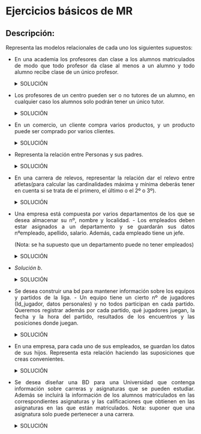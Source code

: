 <div align="justify">

# Ejercicios básicos de MR

## Descripción:

Representa las modelos relacionales de cada uno los siguientes supuestos:

- En una academia los profesores dan clase a los alumnos matriculados de modo que todo profesor da clase al menos a un alumno y todo alumno recibe clase de un único profesor.

  <details>
        <summary>SOLUCIÓN</summary>
    </br>
    <img src="img/Ejercicio1.drawio.png">
    </br>

  </details>
  
 

- Los profesores de un centro pueden ser o no tutores de un alumno, en cualquier caso los alumnos solo podrán tener un único tutor.

  <details>
      <summary>SOLUCIÓN</summary>
  </br>
  <img src="img/Ejercicio2.drawio.png">
  </br>

  </details>
 

- En un comercio, un cliente compra varios productos, y un producto puede ser comprado por varios clientes.
  
  <details>
      <summary>SOLUCIÓN</summary>
  </br>
  <img src="img/Ejercicio3.drawio.png">
  </br>

  
- Representa la relación entre Personas y sus padres.

  <details>
      <summary>SOLUCIÓN</summary>
  </br>
    <img src="img/Ejercicio4.drawio.png">
  </br>

  </details>
 

- En una carrera de relevos, representar la relación dar el relevo entre atletas(para calcular las cardinalidades máxima y mínima deberás tener en cuenta si se trata de el primero, el último o el 2º o 3º).

  <details>
  <summary>SOLUCIÓN</summary>
  </br>
  <img src="img/Ejercicio5.drawio.png">
  </br>
  </details>
  

- Una empresa está compuesta por varios departamentos de los que se desea almacenar su nº, nombre y localidad. - Los empleados deben estar asignados a un departamento y se guardarán sus datos nºempleado, apellido, salario. Además, cada empleado tiene un jefe.

  (Nota: se ha supuesto que un departamento puede no tener empleados)
 
  <details>
      <summary>SOLUCIÓN</summary>
  </br>
  <img src="img/Ejercicio6a.drawio.png">
  </br>
</details>

  
  - _Solución b_.

    <details>
          <summary>SOLUCIÓN</summary>
      </br>
      <img src="img/Ejercicio6b.drawio.png">
      </br>
    </details>
   

- Se desea construir una bd para mantener información sobre los equipos y partidos de la liga. - Un equipo tiene un cierto nº de jugadores (Id_jugador, datos personales) y no todos participan en cada partido. Queremos registrar además por cada partido, qué jugadores juegan, la fecha y la hora del partido, resultados de los encuentros y las posiciones donde juegan.

  <details>
      <summary>SOLUCIÓN</summary>
  </br>
  <img src="img/Ejercicio7.drawio.png">
  </br>

  </details>
 
- En una empresa, para cada uno de sus empleados, se guardan los datos de sus hijos. Representa esta relación haciendo las suposiciones que creas convenientes.

  <details>
      <summary>SOLUCIÓN</summary>
  </br>
  <img src="img/Ejercicio8.drawio.png">
  </br>

  </details>
  
- Se desea diseñar una BD para una Universidad que contenga información sobre carreras y asignaturas que se pueden estudiar. Además se incluirá la información de los alumnos matriculados en las correspondientes asignaturas y las calificaciones que obtienen en las asignaturas en las que están matriculados. Nota: suponer que una asignatura solo puede pertenecer a una carrera.

  <details>
      <summary>SOLUCIÓN</summary>
  </br>
  <img src="img/Ejercicio9.drawio.png">
  </br>

  </details>
  

 </div>